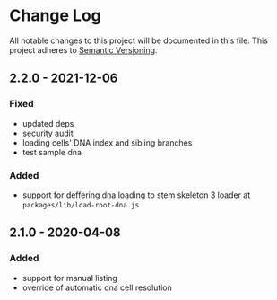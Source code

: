 # Change Log
All notable changes to this project will be documented in this file.
This project adheres to [Semantic Versioning](http://semver.org/).

## 2.2.0 - 2021-12-06

### Fixed

- updated deps
- security audit
- loading cells' DNA index and sibling branches
- test sample dna

### Added

- support for deffering dna loading to stem skeleton 3 loader at `packages/lib/load-root-dna.js`

## 2.1.0 - 2020-04-08

### Added

- support for manual listing
- override of automatic dna cell resolution